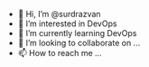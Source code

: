 - 👋 Hi, I’m @surdrazvan
- 👀 I’m interested in DevOps
- 🌱 I’m currently learning DevOps
- 💞️ I’m looking to collaborate on ...
- 📫 How to reach me ...

<!---
surdrazvan/surdrazvan is a ✨ special ✨ repository because its `README.md` (this file) appears on your GitHub profile.
You can click the Preview link to take a look at your changes.
--->
